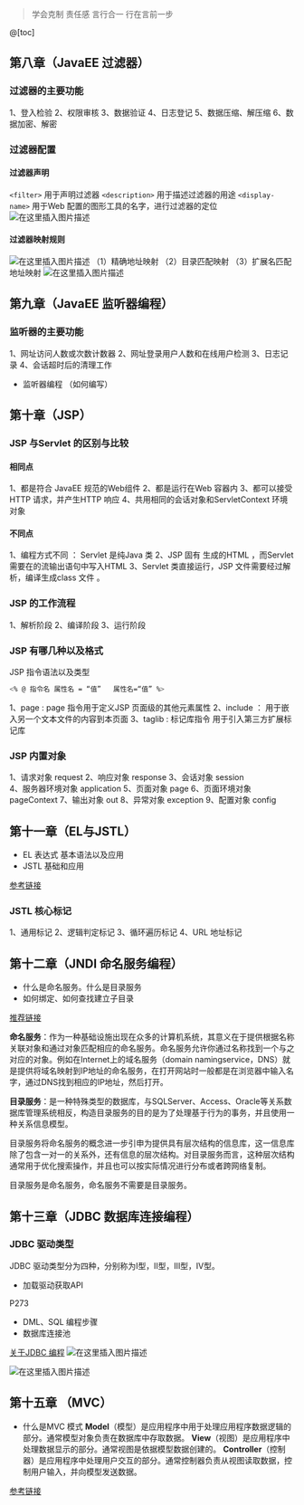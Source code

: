 ﻿> 学会克制    责任感    言行合一     行在言前一步

@[toc]
## 第八章（JavaEE 过滤器）
### 过滤器的主要功能
1、登入检验
2、权限审核
3、数据验证
4、日志登记
5、数据压缩、解压缩
6、数据加密、解密

### 过滤器配置
#### 过滤器声明
`<filter>`  用于声明过滤器
`<description>` 用于描述过滤器的用途
`<display-name>` 用于Web 配置的图形工具的名字，进行过滤器的定位 
![在这里插入图片描述](https://img-blog.csdnimg.cn/20210623144307871.png?x-oss-process=image/watermark,type_ZmFuZ3poZW5naGVpdGk,shadow_10,text_aHR0cHM6Ly9ibG9nLmNzZG4ubmV0L1F1YW50dW1Zb3U=,size_16,color_FFFFFF,t_70)


#### 过滤器映射规则
![在这里插入图片描述](https://img-blog.csdnimg.cn/20210623144340967.png?x-oss-process=image/watermark,type_ZmFuZ3poZW5naGVpdGk,shadow_10,text_aHR0cHM6Ly9ibG9nLmNzZG4ubmV0L1F1YW50dW1Zb3U=,size_16,color_FFFFFF,t_70)
（1）精确地址映射
（2）目录匹配映射
（3）扩展名匹配地址映射
![在这里插入图片描述](https://img-blog.csdnimg.cn/20210623144242812.png?x-oss-process=image/watermark,type_ZmFuZ3poZW5naGVpdGk,shadow_10,text_aHR0cHM6Ly9ibG9nLmNzZG4ubmV0L1F1YW50dW1Zb3U=,size_16,color_FFFFFF,t_70)


## 第九章（JavaEE 监听器编程）
### 监听器的主要功能
1、网址访问人数或次数计数器
2、网址登录用户人数和在线用户检测
3、日志记录
4、会话超时后的清理工作


- 监听器编程   （如何编写）

## 第十章（JSP）
### JSP 与Servlet  的区别与比较
#### 相同点
1、都是符合 JavaEE 规范的Web组件
2、都是运行在Web 容器内
3、都可以接受HTTP  请求，并产生HTTP  响应
4、共用相同的会话对象和ServletContext 环境对象

#### 不同点
1、编程方式不同 ： Servlet  是纯Java  类
2、JSP 固有 生成的HTML  ，而Servlet  需要在的流输出语句中写入HTML
3、Servlet  类直接运行，JSP  文件需要经过解析，编译生成class  文件 。 
### JSP  的工作流程
1、解析阶段
2、编译阶段
3、运行阶段

### JSP 有哪几种以及格式
JSP  指令语法以及类型

```bash
<% @ 指令名 属性名 = “值”   属性名=“值” %>

```
1、page  : page 指令用于定义JSP  页面级的其他元素属性
2、include  ： 用于嵌入另一个文本文件的内容到本页面
3、taglib : 标记库指令 用于引入第三方扩展标记库
### JSP 内置对象
1、请求对象 request
2、响应对象 response 
3、会话对象  session  
4、服务器环境对象  application
5、页面对象 page
6、页面环境对象   pageContext
7、输出对象  out
8、异常对象   exception
9、配置对象  config

## 第十一章（EL与JSTL）
- EL 表达式 基本语法以及应用
- JSTL  基础和应用

[参考链接](https://blog.csdn.net/QuantumYou/article/details/107737415)
### JSTL   核心标记
1、通用标记
2、逻辑判定标记
3、循环遍历标记
4、URL 地址标记

## 第十二章（JNDI 命名服务编程）
  
- 什么是命名服务。什么是目录服务    
- 如何绑定、如何查找建立子目录

[推荐链接](https://blog.csdn.net/qq_38977097/article/details/81193954?utm_medium=distribute.pc_relevant.none-task-blog-2%7Edefault%7EBlogCommendFromMachineLearnPai2%7Edefault-2.baidujs&depth_1-utm_source=distribute.pc_relevant.none-task-blog-2%7Edefault%7EBlogCommendFromMachineLearnPai2%7Edefault-2.baidujs)

**命名服务**：作为一种基础设施出现在众多的计算机系统，其意义在于提供根据名称关联对象和通过对象匹配相应的命名服务。命名服务允许你通过名称找到一个与之对应的对象。例如在Internet上的域名服务（domain namingservice，DNS）就是提供将域名映射到IP地址的命名服务，在打开网站时一般都是在浏览器中输入名字，通过DNS找到相应的IP地址，然后打开。

**目录服务**：是一种特殊类型的数据库，与SQLServer、Access、Oracle等关系数据库管理系统相反，构造目录服务的目的是为了处理基于行为的事务，并且使用一种关系信息模型。

目录服务将命名服务的概念进一步引申为提供具有层次结构的信息库，这一信息库除了包含一对一的关系外，还有信息的层次结构。对目录服务而言，这种层次结构通常用于优化搜索操作，并且也可以按实际情况进行分布或者跨网络复制。

目录服务是命名服务，命名服务不需要是目录服务。

## 第十三章（JDBC 数据库连接编程）
### JDBC  驱动类型
JDBC  驱动类型分为四种，分别称为Ⅰ型，Ⅱ型，Ⅲ型，Ⅳ型。

- 加载驱动获取API

P273
- DML、SQL  编程步骤
- 数据库连接池

[关于JDBC  编程](https://blog.csdn.net/QuantumYou/article/details/107629739)
![在这里插入图片描述](https://img-blog.csdnimg.cn/20210623171059265.png?x-oss-process=image/watermark,type_ZmFuZ3poZW5naGVpdGk,shadow_10,text_aHR0cHM6Ly9ibG9nLmNzZG4ubmV0L1F1YW50dW1Zb3U=,size_16,color_FFFFFF,t_70)

![在这里插入图片描述](https://img-blog.csdnimg.cn/20210623171018622.png?x-oss-process=image/watermark,type_ZmFuZ3poZW5naGVpdGk,shadow_10,text_aHR0cHM6Ly9ibG9nLmNzZG4ubmV0L1F1YW50dW1Zb3U=,size_16,color_FFFFFF,t_70)


## 第十五章 （MVC）
- 什么是MVC  模式 
**Model**（模型）是应用程序中用于处理应用程序数据逻辑的部分。通常模型对象负责在数据库中存取数据。
**View**（视图）是应用程序中处理数据显示的部分。通常视图是依据模型数据创建的。
**Controller**（控制器）是应用程序中处理用户交互的部分。通常控制器负责从视图读取数据，控制用户输入，并向模型发送数据。

[参考链接](https://blog.csdn.net/ricky73999/article/details/56683920)
